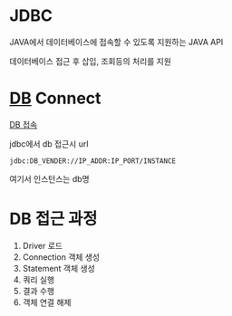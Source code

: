 # JDBC
JAVA에서 데이터베이스에 접속할 수 있도록 지원하는 JAVA API

데이터베이스 접근 후 삽입, 조회등의 처리를 지원

# [DB](DB) Connect

[DB 접속](Connect_to_DB.md)

jdbc에서 db 접근시 url
```
jdbc:DB_VENDER://IP_ADDR:IP_PORT/INSTANCE
```
여기서 인스턴스는 db명

# DB 접근 과정
1. Driver 로드
2. Connection 객체 생성
3. Statement 객체 생성
4. 쿼리 실행
5. 결과 수행
6. 객체 연결 해제